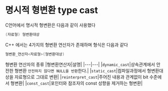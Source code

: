# 명시적 형변환 type cast
C언어에서 명시적 형변환은 다음과 같이 사용했다
```c
(자료형) 형변환대상
```
C++ 에서는 4가지의 형변환 연산자가 존재하며 형식은 다음과 같다
```c
형변환_연산자<자료형>(형변환대상)
```
형변환 연산자의 종류
|형변환연산자|설명|
|---|---|
|`dynamic_cast`|상속관계에서 안전한 형변환 `안전하지 않다면 NULL을 반환`한다.|
|`static_cast`|컴파일과정에서 형변환대상을 자료형으로 그대로 변환|
|`reinterpret_cast`|주어진 내용과 관계없이 bit 수준에서 형변환|
|`const_cast`|포인터와 참조자의 const 성향을 제거하는 형변환|